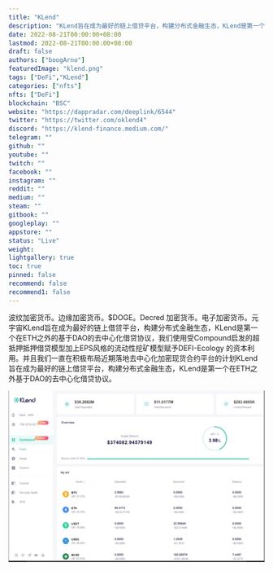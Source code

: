 ```yaml
---
title: "KLend"
description: "KLend旨在成为最好的链上借贷平台，构建分布式金融生态，KLend是第一个在ETH之外基于DAO的去中心化借贷协议。"
date: 2022-08-21T00:00:00+08:00
lastmod: 2022-08-21T00:00:00+08:00
draft: false
authors: ["boogArno"]
featuredImage: "klend.png"
tags: ["DeFi","KLend"]
categories: ["nfts"]
nfts: ["DeFi"]
blockchain: "BSC"
website: "https://dappradar.com/deeplink/6544"
twitter: "https://twitter.com/oklend4"
discord: "https://klend-finance.medium.com/"
telegram: ""
github: ""
youtube: ""
twitch: ""
facebook: ""
instagram: ""
reddit: ""
medium: ""
steam: ""
gitbook: ""
googleplay: ""
appstore: ""
status: "Live"
weight: 
lightgallery: true
toc: true
pinned: false
recommend: false
recommend1: false
---
```

波纹加密货币。边缘加密货币。$DOGE。Decred 加密货币。电子加密货币。元宇宙KLend旨在成为最好的链上借贷平台，构建分布式金融生态，KLend是第一个在ETH之外的基于DAO的去中心化借贷协议，我们使用受Compound启发的超抵押抵押借贷模型加上EPS风格的流动性挖矿模型赋予DEFI-Ecology 的资本利用。并且我们一直在积极布局近期落地去中心化加密现货合约平台的计划KLend旨在成为最好的链上借贷平台，构建分布式金融生态，KLend是第一个在ETH之外基于DAO的去中心化借贷协议。

![1](1.jpg)